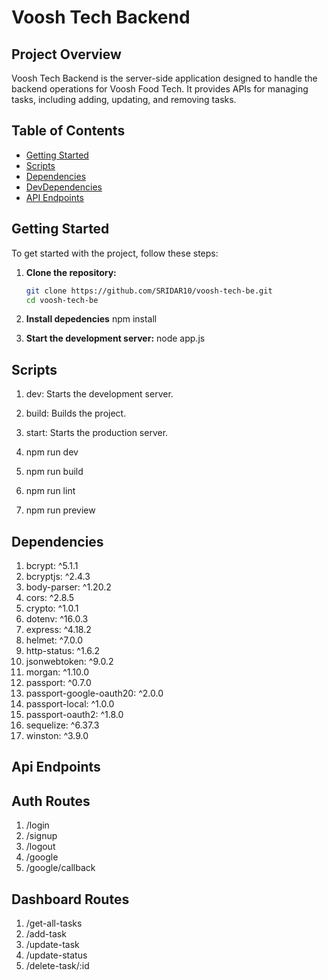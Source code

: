 # Voosh Tech Backend

## Project Overview

Voosh Tech Backend is the server-side application designed to handle the backend operations for Voosh Food Tech. It provides APIs for managing tasks, including adding, updating, and removing tasks.

## Table of Contents

- [Getting Started](#getting-started)
- [Scripts](#scripts)
- [Dependencies](#dependencies)
- [DevDependencies](#devdependencies)
- [API Endpoints](#api-endpoints)

## Getting Started

To get started with the project, follow these steps:

1. **Clone the repository:**

   ```bash
   git clone https://github.com/SRIDAR10/voosh-tech-be.git
   cd voosh-tech-be


2. **Install depedencies**
    npm install

3.  **Start the development server:**
    node app.js

## **Scripts**

1. dev: Starts the development server.
2. build: Builds the project.
3. start: Starts the production server.

1. npm run dev
2. npm run build
3. npm run lint
4. npm run preview
 
## **Dependencies**

1. bcrypt: ^5.1.1
2. bcryptjs: ^2.4.3    
3. body-parser: ^1.20.2
4. cors: ^2.8.5
5. crypto: ^1.0.1
6. dotenv: ^16.0.3
7. express: ^4.18.2
8. helmet: ^7.0.0
9. http-status: ^1.6.2
10. jsonwebtoken: ^9.0.2
11. morgan: ^1.10.0
12. passport: ^0.7.0
13. passport-google-oauth20: ^2.0.0
14. passport-local: ^1.0.0  
15. passport-oauth2: ^1.8.0
16. sequelize: ^6.37.3
17. winston: ^3.9.0

## **Api Endpoints**   
    
Auth Routes
-----------
1. /login
2. /signup
3. /logout
4. /google
5. /google/callback
     
Dashboard Routes
---------------

1. /get-all-tasks
2. /add-task
3. /update-task
4. /update-status
5. /delete-task/:id
